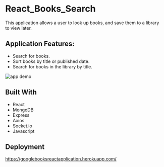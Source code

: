 # React_Books_Search

This application allows a user to look up books, and save them to a library to view later. 

## Application Features:

 * Search for books.
 * Sort books by title or published date.
 * Search for books in the library by title.

![app demo](https://ibb.co/C9hQjWn)

## Built With
* React
* MongoDB
* Express
* Axios
* Socket.io
* Javascript

## Deployment

https://googlebooksreactapplication.herokuapp.com/